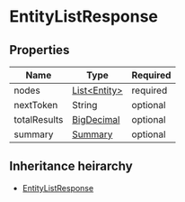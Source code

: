 

# EntityListResponse

## Properties

Name | Type | Required
-------- | -------- | --------
nodes | [List&lt;Entity&gt;](Entity.md) | required
nextToken | String | optional
totalResults | [BigDecimal](BigDecimal.md) | optional
summary | [Summary](Summary.md) | optional




## Inheritance heirarchy


* [EntityListResponse](EntityListResponse.md)
